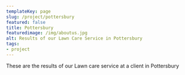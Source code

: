 ```yaml
---
templateKey: page
slug: /project/pottersbury
featured: false
title: Pottersbury
featuredimage: /img/aboutus.jpg
alt: Results of our Lawn Care Service in Pottersbury
tags:
- project
---
```

These are the results of our Lawn care service at a client in Pottersbury


